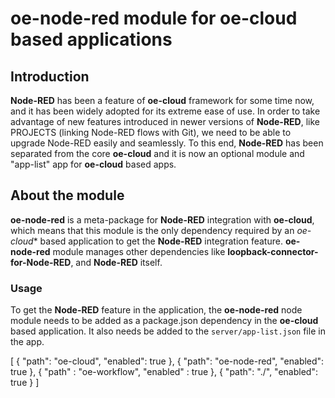 # oe-node-red module for oe-cloud based applications

## Introduction
**Node-RED** has been a feature of **oe-cloud** framework for some time now, and it has been widely adopted for its extreme ease of use. 
In order to take advantage of new features introduced in newer versions of **Node-RED**, like PROJECTS (linking Node-RED flows with Git), 
we need to be able to upgrade Node-RED easily and seamlessly.
To this end, **Node-RED** has been separated from the core **oe-cloud** and it is now an optional module and "app-list" app for **oe-cloud** based apps.

## About the module
**oe-node-red** is a meta-package for **Node-RED** integration with **oe-cloud**, which means that this module is the only dependency required by an
*oe-cloud** based application to get the **Node-RED** integration feature. **oe-node-red** module manages other dependencies like **loopback-connector-for-Node-RED**,
and **Node-RED** itself.

### Usage
To get the **Node-RED** feature in the application, the **oe-node-red** node module needs to be added as a package.json dependency in the **oe-cloud** based application. It also needs be added to the ```server/app-list.json```
file in the app. 


[
    {
        "path": "oe-cloud",
        "enabled": true
    },
    {
        "path": "oe-node-red",
        "enabled": true
    },
	{
		"path" : "oe-workflow",
		"enabled" : true
	},
	{
        "path": "./",
        "enabled": true
    }
]